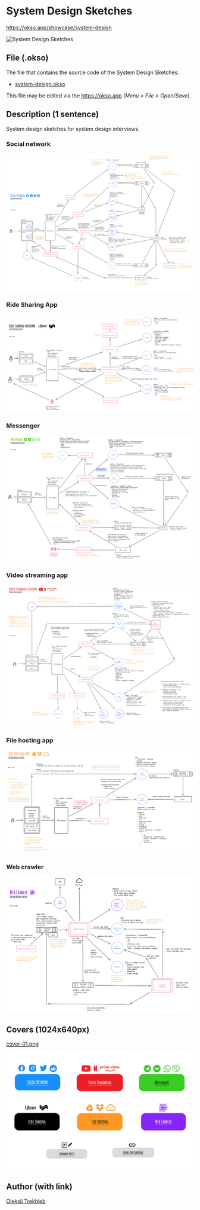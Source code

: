 # System Design Sketches

https://okso.app/showcase/system-design

![System Design Sketches](../../../assets/demo/demo-30-system-design-sketches.gif)

## File (.okso)

The file that contains the source code of the System Design Sketches: 

- [system-design.okso](./system-design.okso)

This file may be edited via the https://okso.app _(Menu > File > Open/Save)_. 

## Description (1 sentence)

System design sketches for system design interviews.

### Social network

![Social network](../../../assets/demo/demo-31-system-design-sketches-social-network.png)

### Ride Sharing App

![Ride Sharing App](../../../assets/demo/demo-31-system-design-sketches-ride-sharing.png)

### Messenger

![Messenger](../../../assets/demo/demo-31-system-design-sketches-messenger.png)

### Video streaming app

![Video streaming app](../../../assets/demo/demo-31-system-design-sketches-video-streaming.png)

### File hosting app

![File hosting app](../../../assets/demo/demo-31-system-design-sketches-file-hosting.png)

### Web crawler

![Web crawler](../../../assets/demo/demo-31-system-design-sketches-web-crawler.png)

## Covers (1024x640px)

[cover-01.png](./cover-01.png)

![System Design Sketches](./cover-01.png)

## Author (with link)

[Oleksii Trekhleb](https://twitter.com/Trekhleb)
